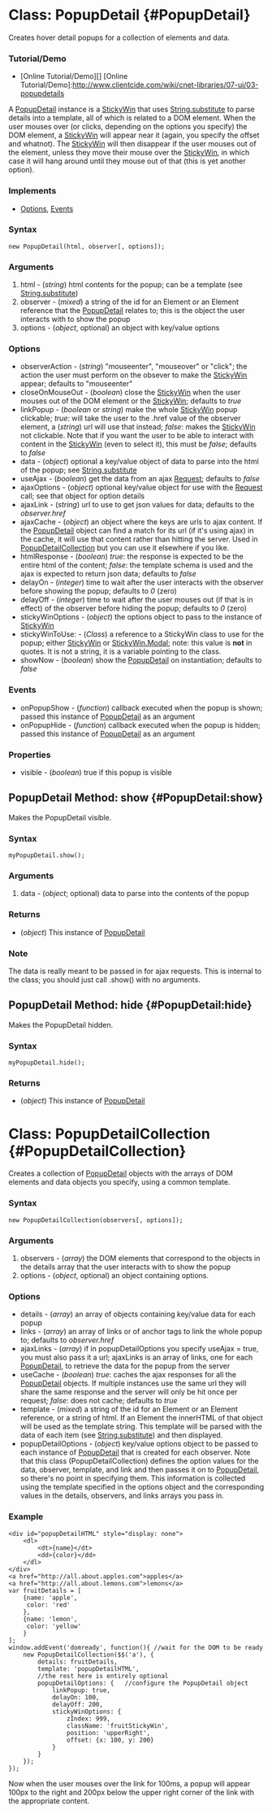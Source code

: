Class: PopupDetail {#PopupDetail}
===================================

Creates hover detail popups for a collection of elements and data.

### Tutorial/Demo

* [Online Tutorial/Demo][]
[Online Tutorial/Demo]:http://www.clientcide.com/wiki/cnet-libraries/07-ui/03-popupdetails

A [PopupDetail][] instance is a [StickyWin][] that uses [String.substitute][] to parse details into a template, all of which is related to a DOM element. When the user mouses over (or clicks, depending on the options you specify) the DOM element, a [StickyWin][] will appear near it (again, you specify the offset and whatnot). The [StickyWin][] will then disappear if the user mouses out of the element, unless they move their mouse over the [StickyWin][], in which case it will hang around until they mouse out of that (this is yet another option).

### Implements

* [Options][], [Events][]

### Syntax

	new PopupDetail(html, observer[, options]);

### Arguments

1. html - (*string*) html contents for the popup; can be a template (see [String.substitute][])
2. observer - (*mixed*) a string of the id for an Element or an Element reference that the [PopupDetail][] relates to; this is the object the user interacts with to show the popup
2. options - (*object*, optional) an object with key/value options

### Options

* observerAction - (*string*) "mouseenter", "mouseover" or "click"; the action the user must perform on the obsever to make the [StickyWin][] appear; defaults to "mouseenter"
* closeOnMouseOut - (*boolean*) close the [StickyWin][] when the user mouses out of the DOM element or the [StickyWin][]; defaults to *true*
* linkPopup - (*boolean* or *string*) make the whole [StickyWin][] popup clickable; *true*: will take the user to the .href value of the observer element, a (*string*) url will use that instead; *false*: makes the [StickyWin][] not clickable. Note that if you want the user to be able to interact with content in the [StickyWin][] (even to select it), this must be *false*; defaults to *false*
* data - (*object*) optional a key/value object of data to parse into the html of the popup; see [String.substitute][]
* useAjax - (*boolean*) get the data from an ajax [Request][]; defaults to *false*
* ajaxOptions - (*object*) optional key/value object for use with the [Request][] call; see that object for option details
* ajaxLink - (*string*) url to use to get json values for data; defaults to the *observer.href*
* ajaxCache - (*object*) an object where the keys are urls to ajax content. If the [PopupDetail][] object can find a match for its url (if it's using ajax) in the cache, it will use that content rather than hitting the server. Used in [PopupDetailCollection][] but you can use it elsewhere if you like.
* htmlResponse - (*boolean*) *true*: the response is expected to be the entire html of the content; *false*: the template schema is used and the ajax is expected to return json data; defaults to *false*
* delayOn - (*integer*) time to wait after the user interacts with the observer before showing the popup; defaults to *0* (zero)
* delayOff - (*integer*) time to wait after the user mouses out (if that is in effect) of the observer before hiding the popup; defaults to *0* (zero)
* stickyWinOptions - (*object*) the options object to pass to the instance of [StickyWin][]
* stickyWinToUse: - (*Class*) a reference to a StickyWin class to use for the popup; either [StickyWin][] or [StickyWin.Modal][]; note: this value is **not** in quotes. It is not a string, it is a variable pointing to the class.
* showNow - (*boolean*) show the [PopupDetail][] on instantiation; defaults to *false*

### Events

* onPopupShow - (*function*) callback executed when the popup is shown; passed this instance of [PopupDetail][] as an argument
* onPopupHide - (*function*) callback executed when the popup is hidden; passed this instance of [PopupDetail][] as an argument

### Properties

* visible - (*boolean*) true if this popup is visible

PopupDetail Method: show {#PopupDetail:show}
--------------------------------------------

Makes the PopupDetail visible.

### Syntax

	myPopupDetail.show();

### Arguments

1. data - (*object*; optional) data to parse into the contents of the popup

### Returns

* (*object*) This instance of [PopupDetail][]

### Note

The data is really meant to be passed in for ajax requests. This is internal to the class; you should just call .show() with no arguments.

PopupDetail Method: hide {#PopupDetail:hide}
--------------------------------------------

Makes the PopupDetail hidden.

### Syntax

	myPopupDetail.hide();

### Returns

* (*object*) This instance of [PopupDetail][]


Class: PopupDetailCollection {#PopupDetailCollection}
=====================================================

Creates a collection of [PopupDetail][] objects with the arrays of DOM elements and data objects you specify, using a common template.

### Syntax

	new PopupDetailCollection(observers[, options]);

### Arguments

1. observers - (*array*) the DOM elements that correspond to the objects in the details array that the user interacts with to show the popup
2. options - (*object*, optional) an object containing options.

### Options

* details - (*array*) an array of objects containing key/value data for each popup
* links - (*array*) an array of links or of anchor tags to link the whole popup to; defaults to	*observer.href*
* ajaxLinks - (*array*) if in popupDetailOptions you specify useAjax = true, you must also pass it a url; ajaxLinks is an array of links, one for each [PopupDetail][], to retrieve the data for the popup from the server
* useCache - (*boolean*) *true*: caches the ajax responses for all the [PopupDetail][] objects. If multiple instances use the same url they will share the same response and the server will only be hit once per request; *false*: does not cache; defaults to *true*
* template - (*mixed*) a string of the id for an Element or an Element reference, or a string of html. If an Element the innerHTML of that object will be used as the template string. This template will be parsed with the data of each item (see [String.substitute][]) and then displayed.
* popupDetailOptions - (*object*) key/value options object to be passed to each instance of [PopupDetail][] that is created for each observer. Note that this class (PopupDetailCollection) defines the option values for the data, observer, template, and link and then passes it on to [PopupDetail][], so there's no point in specifying them. This information is collected using the template specified in the options object and the corresponding values in the details, observers, and links arrays you pass in.

### Example

	<div id="popupDetailHTML" style="display: none">
		<dl>
			<dt>{name}</dt>
			<dd>{color}</dd>
		</dl>
	</div>
	<a href="http://all.about.apples.com">apples</a>
	<a href="http://all.about.lemons.com">lemons</a>
	var fruitDetails = [
		{name: 'apple',
		 color: 'red'
		},
		{name: 'lemon',
		 color: 'yellow'
		}
	];
	window.addEvent('domready', function(){ //wait for the DOM to be ready
		new PopupDetailCollection($$('a'), {
			details: fruitDetails,
			template: 'popupDetailHTML',
			//the rest here is entirely optional
			popupDetailOptions: {	//configure the PopupDetail object
				linkPopup: true,
				delayOn: 100,
				delayOff: 200,
				stickyWinOptions: {
					zIndex: 999,
					className: 'fruitStickyWin',
					position: 'upperRight',
					offset: {x: 100, y: 200}
				}
			}
		});
	});

Now when the user mouses over the link for 100ms, a popup will appear 100px to the right and 200px below the upper right corner of the link with the appropriate content.

[PopupDetail]: #PopupDetail
[PopupDetailCollection]: #PopupDetailCollection
[StickyWin]: http://clientcide.com/docs/UI/StickyWin
[StickyWin.Fx]: http://clientcide.com/docs/UI/StickyWin.Fx
[StickyWin.Modal]: http://clientcide.com/docs/UI/StickyWin.Modal
[StickyWin.Fx.Modal]: http://clientcide.com/docs/UI/StickyWin.Modal#StickyWin.Fx.Modal
[String.substitute]: http://www.mootools.net/docs/Native/String#String:substitute
[Request]: http://www.mootools.net/docs/core/Request/Request
[Options]: http://www.mootools.net/docs/core/Class/Class.Extras#Options
[Events]: http://www.mootools.net/docs/core/Class/Class.Extras#Events
